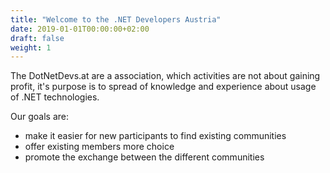 ```yaml
---
title: "Welcome to the .NET Developers Austria"
date: 2019-01-01T00:00:00+02:00
draft: false
weight: 1
---
```


The DotNetDevs.at are a association, which activities are not about gaining profit, it's purpose is to spread of knowledge and experience about usage of .NET technologies.

Our goals are:

- make it easier for new participants to find existing communities
- offer existing members more choice
- promote the exchange between the different communities
